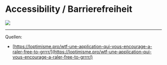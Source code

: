 # Accessibility / Barrierefreiheit

<img src="<%- config.base %>/static/images/wtf.png" class="w-3/5" />

---

Quellen:
- [https://loptimisme.pro/wtf-une-application-qui-vous-encourage-a-raler-free-to-grrrr/](https://loptimisme.pro/wtf-une-application-qui-vous-encourage-a-raler-free-to-grrrr/)
